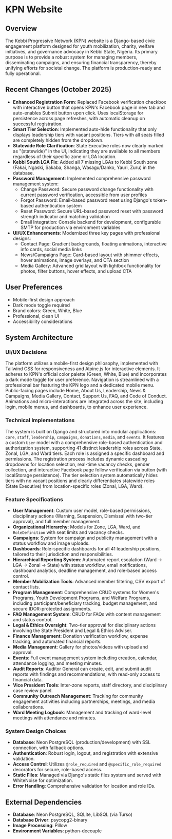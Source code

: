 # KPN Website

## Overview
The Kebbi Progressive Network (KPN) website is a Django-based civic engagement platform designed for youth mobilization, charity, welfare initiatives, and governance advocacy in Kebbi State, Nigeria. Its primary purpose is to provide a robust system for managing members, disseminating campaigns, and ensuring financial transparency, thereby unifying efforts for societal change. The platform is production-ready and fully operational.

## Recent Changes (October 2025)
- **Enhanced Registration Form**: Replaced Facebook verification checkbox with interactive button that opens KPN's Facebook page in new tab and auto-enables Submit button upon click. Uses localStorage for persistence across page refreshes, with automatic cleanup on successful registration.
- **Smart Tier Selection**: Implemented auto-hide functionality that only displays leadership tiers with vacant positions. Tiers with all seats filled are completely hidden from the dropdown.
- **Statewide Role Clarification**: State Executive roles now clearly marked as "(statewide)" in the UI, indicating they are available to all members regardless of their specific zone or LGA location.
- **Kebbi South LGA Fix**: Added all 7 missing LGAs to Kebbi South zone (Fakai, Ngaski, Sakaba, Shanga, Wasagu/Danko, Yauri, Zuru) in the database.
- **Password Management**: Implemented comprehensive password management system:
  - Change Password: Secure password change functionality with current password verification, accessible from user profiles
  - Forgot Password: Email-based password reset using Django's token-based authentication system
  - Reset Password: Secure URL-based password reset with password strength indicator and matching validation
  - Email Integration: Console backend for development, configurable SMTP for production via environment variables
- **UI/UX Enhancements**: Modernized three key pages with professional designs:
  - Contact Page: Gradient backgrounds, floating animations, interactive info cards, social media links
  - News/Campaigns Page: Card-based layout with shimmer effects, hover animations, image overlays, and CTA section
  - Media Gallery: Advanced grid layout with lightbox functionality for photos, filter buttons, hover effects, and upload CTA

## User Preferences
- Mobile-first design approach
- Dark mode toggle required
- Brand colors: Green, White, Blue
- Professional, clean UI
- Accessibility considerations

## System Architecture

### UI/UX Decisions
The platform utilizes a mobile-first design philosophy, implemented with Tailwind CSS for responsiveness and Alpine.js for interactive elements. It adheres to KPN's official color palette (Green, White, Blue) and incorporates a dark mode toggle for user preference. Navigation is streamlined with a professional bar featuring the KPN logo and a dedicated mobile menu. Public-facing pages include Home, About Us, Leadership, News & Campaigns, Media Gallery, Contact, Support Us, FAQ, and Code of Conduct. Animations and micro-interactions are integrated across the site, including login, mobile menus, and dashboards, to enhance user experience.

### Technical Implementations
The system is built on Django and structured into modular applications: `core`, `staff`, `leadership`, `campaigns`, `donations`, `media`, and `events`. It features a custom `User` model with a comprehensive role-based authentication and authorization system, supporting 41 distinct leadership roles across State, Zonal, LGA, and Ward tiers. Each role is assigned a specific dashboard and permissions. The registration process includes dynamic cascading dropdowns for location selection, real-time vacancy checks, gender collection, and interactive Facebook page follow verification via button (with localStorage persistence). The tier selection system automatically hides tiers with no vacant positions and clearly differentiates statewide roles (State Executive) from location-specific roles (Zonal, LGA, Ward).

### Feature Specifications
- **User Management**: Custom user model, role-based permissions, disciplinary actions (Warning, Suspension, Dismissal with two-tier approval), and full member management.
- **Organizational Hierarchy**: Models for Zone, LGA, Ward, and `RoleDefinition` with seat limits and vacancy checks.
- **Campaigns**: System for campaign and publicity management with a status workflow and image uploads.
- **Dashboards**: Role-specific dashboards for all 41 leadership positions, tailored to their jurisdiction and responsibilities.
- **Hierarchical Reporting System**: Automated report escalation (Ward → LGA → Zonal → State) with status workflow, email notifications, dashboard analytics, deadline management, and role-based access control.
- **Member Mobilization Tools**: Advanced member filtering, CSV export of contact lists.
- **Program Management**: Comprehensive CRUD systems for Women's Programs, Youth Development Programs, and Welfare Programs, including participant/beneficiary tracking, budget management, and secure IDOR-protected assignments.
- **FAQ Management System**: CRUD for FAQs with content management and status control.
- **Legal & Ethics Oversight**: Two-tier approval for disciplinary actions involving the State President and Legal & Ethics Adviser.
- **Finance Management**: Donation verification workflow, expense tracking, and automated financial reports.
- **Media Management**: Gallery for photos/videos with upload and approval.
- **Events**: Full event management system including creation, calendar, attendance logging, and meeting minutes.
- **Audit Reports**: Auditor General can create, edit, and submit audit reports with findings and recommendations, with read-only access to financial data.
- **Vice President Tools**: Inter-zone reports, staff directory, and disciplinary case review panel.
- **Community Outreach Management**: Tracking for community engagement activities including partnerships, meetings, and media collaborations.
- **Ward Meeting Logbook**: Management and tracking of ward-level meetings with attendance and minutes.

### System Design Choices
- **Database**: Neon PostgreSQL (production/development) with SSL connection, with fallback options.
- **Authentication**: Robust login, logout, and registration with extensive validation.
- **Access Control**: Utilizes `@role_required` and `@specific_role_required` decorators for secure, role-based access.
- **Static Files**: Managed via Django's static files system and served with WhiteNoise for optimization.
- **Error Handling**: Comprehensive validation for location and role IDs.

## External Dependencies
- **Database**: Neon PostgreSQL, SQLite, LibSQL (via Turso)
- **Database Driver**: psycopg2-binary
- **Image Processing**: Pillow
- **Environment Variables**: python-decouple